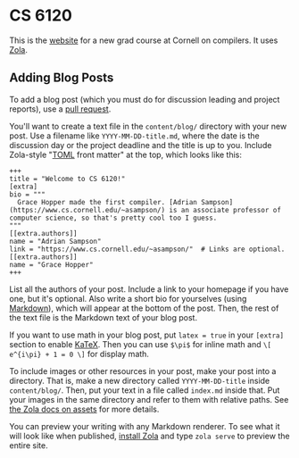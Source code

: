 CS 6120
=======

This is the [website][cs6120] for a new grad course at Cornell on compilers.
It uses [Zola][].

[zola]: https://www.getzola.org
[cs6120]: https://www.cs.cornell.edu/courses/cs6120/2025sp/


Adding Blog Posts
-----------------

To add a blog post (which you must do for discussion leading and project reports), use a [pull request][pr].

You'll want to create a text file in the `content/blog/` directory with your new post.
Use a filename like `YYYY-MM-DD-title.md`, where the date is the discussion day or the project deadline and the title is up to you.
Include Zola-style "[TOML][] front matter" at the top, which looks like this:

    +++
    title = "Welcome to CS 6120!"
    [extra]
    bio = """
      Grace Hopper made the first compiler. [Adrian Sampson](https://www.cs.cornell.edu/~asampson/) is an associate professor of computer science, so that's pretty cool too I guess.
    """
    [[extra.authors]]
    name = "Adrian Sampson"
    link = "https://www.cs.cornell.edu/~asampson/"  # Links are optional.
    [[extra.authors]]
    name = "Grace Hopper"
    +++

List all the authors of your post.
Include a link to your homepage if you have one, but it's optional.
Also write a short bio for yourselves (using [Markdown][]), which will appear at the bottom of the post.
Then, the rest of the text file is the Markdown text of your blog post.

If you want to use math in your blog post, put `latex = true` in your `[extra]` section to enable [KaTeX][]. Then you can use `$\pi$` for inline math and `\[ e^{i\pi} + 1 = 0 \]` for display math.

To include images or other resources in your post, make your post into a directory.
That is, make a new directory called `YYYY-MM-DD-title` inside `content/blog/`.
Then, put your text in a file called `index.md` inside that.
Put your images in the same directory and refer to them with relative paths.
See [the Zola docs on assets][zola-assets] for more details.

You can preview your writing with any Markdown renderer.
To see what it will look like when published, [install Zola][zola-install] and type `zola serve` to preview the entire site.

[pr]: https://help.github.com/en/articles/about-pull-requests
[toml]: https://github.com/toml-lang/toml
[markdown]: https://daringfireball.net/projects/markdown/
[zola-install]: https://www.getzola.org/documentation/getting-started/installation/
[zola-assets]: https://www.getzola.org/documentation/content/overview/#assets-colocation
[katex]: https://katex.org
